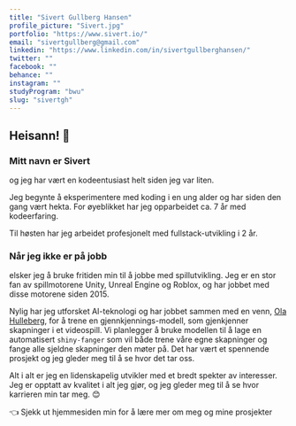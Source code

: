 ```yaml
---
title: "Sivert Gullberg Hansen"
profile_picture: "Sivert.jpg"
portfolio: "https://www.sivert.io/"
email: "sivertgullberg@gmail.com"
linkedin: "https://www.linkedin.com/in/sivertgullberghansen/"
twitter: ""
facebook: ""
behance: ""
instagram: ""
studyProgram: "bwu"
slug: "sivertgh"
---
```


## Heisann! 👋

### Mitt navn er Sivert

og jeg har vært en kodeentusiast helt siden jeg var liten.

Jeg begynte å eksperimentere med koding i en ung alder og har siden den gang vært hekta. For øyeblikket har jeg opparbeidet ca. 7 år med kodeerfaring.

Til høsten har jeg arbeidet profesjonelt med fullstack-utvikling i 2 år.

### Når jeg ikke er på jobb

elsker jeg å bruke fritiden min til å jobbe med spillutvikling. Jeg er en stor fan av spillmotorene Unity, Unreal Engine og Roblox, og har jobbet med disse motorene siden 2015.

Nylig har jeg utforsket AI-teknologi og har jobbet sammen med en venn, <a target='_blank' href='/bwu/olahul'>Ola Hulleberg</a>, for å trene en gjennkjennings-modell, som gjenkjenner skapninger i et videospill. Vi planlegger å bruke modellen til å lage en automatisert `shiny-fanger` som vil både trene våre egne skapninger og fange alle sjeldne skapninger den møter på. Det har vært et spennende prosjekt og jeg gleder meg til å se hvor det tar oss.

Alt i alt er jeg en lidenskapelig utvikler med et bredt spekter av interesser. Jeg er opptatt av kvalitet i alt jeg gjør, og jeg gleder meg til å se hvor karrieren min tar meg. 😊

👈 Sjekk ut hjemmesiden min for å lære mer om meg og mine prosjekter
